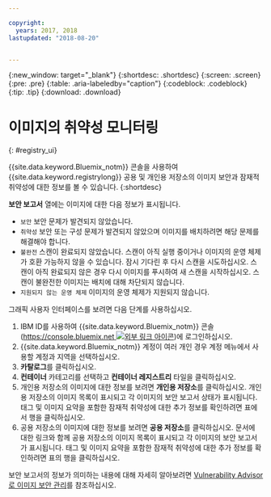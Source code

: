 ```yaml
---

copyright:
  years: 2017, 2018
lastupdated: "2018-08-20"


---
```


{:new_window: target="_blank"}
{:shortdesc: .shortdesc}
{:screen: .screen}
{:pre: .pre}
{:table: .aria-labeledby="caption"}
{:codeblock: .codeblock}
{:tip: .tip}
{:download: .download}


# 이미지의 취약성 모니터링
{: #registry_ui}

{{site.data.keyword.Bluemix_notm}} 콘솔을 사용하여 {{site.data.keyword.registrylong}} 공용 및 개인용 저장소의 이미지 보안과 잠재적 취약성에 대한 정보를 볼 수 있습니다.
{:shortdesc}

**보안 보고서** 열에는 이미지에 대한 다음 정보가 표시됩니다.
-   `보안` 보안 문제가 발견되지 않았습니다.
-   `취약성` 보안 또는 구성 문제가 발견되지 않았으며 이미지를 배치하려면 해당 문제를 해결해야 합니다.
-   `불완전` 스캔이 완료되지 않았습니다. 스캔이 아직 실행 중이거나 이미지의 운영 체제가 호환 가능하지 않을 수 있습니다. 잠시 기다린 후 다시 스캔을 시도하십시오. 스캔이 아직 완료되지 않은 경우 다시 이미지를 푸시하여 새 스캔을 시작하십시오. 스캔이 불완전한 이미지는 배치에 대해 차단되지 않습니다.
-   `지원되지 않는 운영 체제` 이미지의 운영 체제가 지원되지 않습니다.

그래픽 사용자 인터페이스를 보려면 다음 단계를 사용하십시오.

1.  IBM ID를 사용하여 {{site.data.keyword.Bluemix_notm}} 콘솔([https://console.bluemix.net ![외부 링크 아이콘](../../icons/launch-glyph.svg "외부 링크 아이콘")](https://console.bluemix.net))에 로그인하십시오.
2.  {{site.data.keyword.Bluemix_notm}} 계정이 여러 개인 경우 계정 메뉴에서 사용할 계정과 지역을 선택하십시오.
3.  **카탈로그**를 클릭하십시오.
4.  **컨테이너** 카테고리를 선택하고 **컨테이너 레지스트리** 타일을 클릭하십시오.
5.  개인용 저장소의 이미지에 대한 정보를 보려면 **개인용 저장소**를 클릭하십시오.  개인용 저장소의 이미지 목록이 표시되고 각 이미지의 보안 보고서 상태가 표시됩니다. 태그 및 이미지 요약을 포함한 잠재적 취약성에 대한 추가 정보를 확인하려면 표에서 행을 클릭하십시오.
6.  공용 저장소의 이미지에 대한 정보를 보려면 **공용 저장소**를 클릭하십시오.  문서에 대한 링크와 함께 공용 저장소의 이미지 목록이 표시되고 각 이미지의 보안 보고서가 표시됩니다. 태그 및 이미지 요약을 포함한 잠재적 취약성에 대한 추가 정보를 확인하려면 표의 행을 클릭하십시오.

보안 보고서의 정보가 의미하는 내용에 대해 자세히 알아보려면 [Vulnerability Advisor로 이미지 보안 관리](../va/va_index.html)를 참조하십시오.
